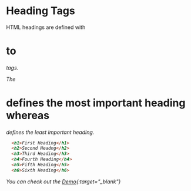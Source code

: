 


# Heading Tags





HTML headings are defined with <h1> to <h6> tags.

The <h1> defines the most important heading whereas <h6> defines the least important heading.

```html
  <h1>First Heading</h1>
  <h2>Second Headng</h2>
  <h3>Third Heading</h3>
  <h4>Fourth Heading</h4>
  <h5>Fifth Heading</h5>
  <h6>Sixth Heading</h6>
```
You can check out the [Demo](https://praveenorugantitech.github.io/praveenorugantitech-html-course/2_Heading/Demo){:target="_blank"}







